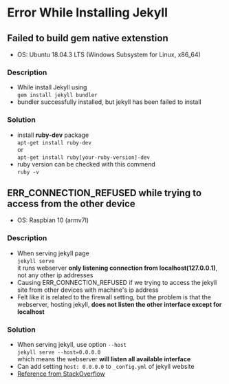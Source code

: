 # Error While Installing Jekyll

## Failed to build gem native extenstion
- OS: Ubuntu 18.04.3 LTS (Windows Subsystem for Linux, x86_64)

### Description
- While install Jekyll using  
  `gem install jekyll bundler`
- bundler successfully installed, but jekyll has been failed to install

### Solution
- install **ruby-dev** package  
  `apt-get install ruby-dev`  
  or  
  `apt-get install ruby[your-ruby-version]-dev`
- ruby version can be checked with this commend  
  `ruby -v`


## ERR_CONNECTION_REFUSED while trying to access from the other device
- OS: Raspbian 10 (armv7l)

### Description
- When serving jekyll page  
  `jekyll serve`  
  it runs webserver **only listening connection from localhost(127.0.0.1)**, not any other ip addresses
- Causing ERR_CONNECTION_REFUSED if we trying to access the jekyll site from other devices with machine's ip address
- Felt like it is related to the firewall setting, but the problem is that the webserver, hosting jekyll,
  **does not listen the other interface except for localhost**

### Solution
- When serving jekyll, use option `--host`  
  `jekyll serve --host=0.0.0.0`  
  which means the webserver **will listen all available interface**
- Can add setting `host: 0.0.0.0` to `_config.yml` of jekyll website
- [Reference from StackOverflow](https://stackoverflow.com/questions/16608466/connect-to-a-locally-built-jekyll-server-using-mobile-devices-in-the-lan)
